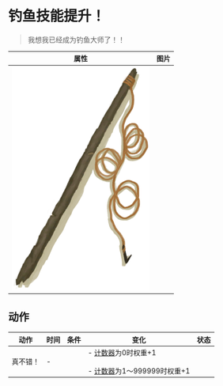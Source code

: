 # 钓鱼技能提升！  
> 我想我已经成为钓鱼大师了！！  
  
  属性  |   图片   
 ----  |  ----:   
   |  ![](Sprite/FishingRod.png)   
  
## 动作  
动作  |  时间  |  条件  |  变化  |  状态  
----  |  ----  |  ----  |  ----  |  ----  
真不错！<br>  |  -  |    |  - [计数器](TickCounter.md)为0时权重+1<br><br>- [计数器](TickCounter.md)为1～999999时权重+1<br>  |    
